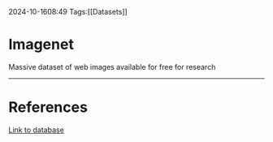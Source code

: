 2024-10-1608:49
Tags:[[Datasets]]
# Imagenet


Massive dataset of web images available for free for research

---
# References
[Link to database](https://www.image-net.org/)